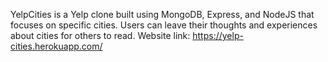 YelpCities is a Yelp clone built using MongoDB, Express, and NodeJS that focuses on specific cities. Users can leave their thoughts and experiences about cities for others to read.
Website link: https://yelp-cities.herokuapp.com/
